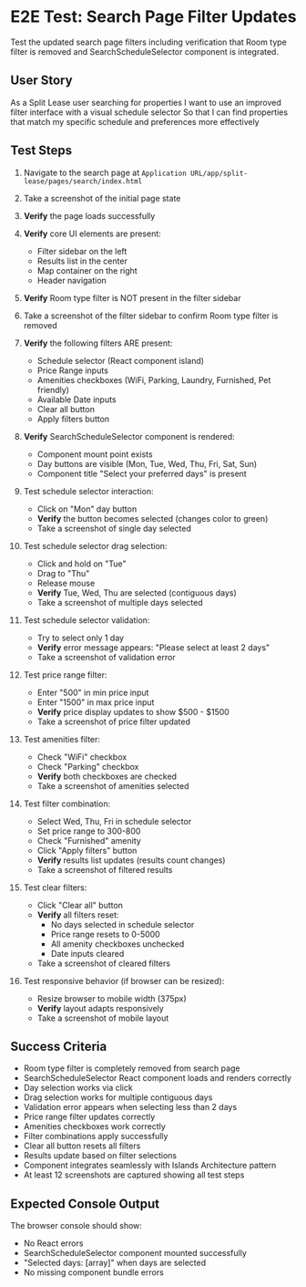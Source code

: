# E2E Test: Search Page Filter Updates

Test the updated search page filters including verification that Room type filter is removed and SearchScheduleSelector component is integrated.

## User Story

As a Split Lease user searching for properties
I want to use an improved filter interface with a visual schedule selector
So that I can find properties that match my specific schedule and preferences more effectively

## Test Steps

1. Navigate to the search page at `Application URL/app/split-lease/pages/search/index.html`
2. Take a screenshot of the initial page state
3. **Verify** the page loads successfully
4. **Verify** core UI elements are present:
   - Filter sidebar on the left
   - Results list in the center
   - Map container on the right
   - Header navigation

5. **Verify** Room type filter is NOT present in the filter sidebar
6. Take a screenshot of the filter sidebar to confirm Room type filter is removed

7. **Verify** the following filters ARE present:
   - Schedule selector (React component island)
   - Price Range inputs
   - Amenities checkboxes (WiFi, Parking, Laundry, Furnished, Pet friendly)
   - Available Date inputs
   - Clear all button
   - Apply filters button

8. **Verify** SearchScheduleSelector component is rendered:
   - Component mount point exists
   - Day buttons are visible (Mon, Tue, Wed, Thu, Fri, Sat, Sun)
   - Component title "Select your preferred days" is present

9. Test schedule selector interaction:
   - Click on "Mon" day button
   - **Verify** the button becomes selected (changes color to green)
   - Take a screenshot of single day selected

10. Test schedule selector drag selection:
    - Click and hold on "Tue"
    - Drag to "Thu"
    - Release mouse
    - **Verify** Tue, Wed, Thu are selected (contiguous days)
    - Take a screenshot of multiple days selected

11. Test schedule selector validation:
    - Try to select only 1 day
    - **Verify** error message appears: "Please select at least 2 days"
    - Take a screenshot of validation error

12. Test price range filter:
    - Enter "500" in min price input
    - Enter "1500" in max price input
    - **Verify** price display updates to show $500 - $1500
    - Take a screenshot of price filter updated

13. Test amenities filter:
    - Check "WiFi" checkbox
    - Check "Parking" checkbox
    - **Verify** both checkboxes are checked
    - Take a screenshot of amenities selected

14. Test filter combination:
    - Select Wed, Thu, Fri in schedule selector
    - Set price range to 300-800
    - Check "Furnished" amenity
    - Click "Apply filters" button
    - **Verify** results list updates (results count changes)
    - Take a screenshot of filtered results

15. Test clear filters:
    - Click "Clear all" button
    - **Verify** all filters reset:
      - No days selected in schedule selector
      - Price range resets to 0-5000
      - All amenity checkboxes unchecked
      - Date inputs cleared
    - Take a screenshot of cleared filters

16. Test responsive behavior (if browser can be resized):
    - Resize browser to mobile width (375px)
    - **Verify** layout adapts responsively
    - Take a screenshot of mobile layout

## Success Criteria

- Room type filter is completely removed from search page
- SearchScheduleSelector React component loads and renders correctly
- Day selection works via click
- Drag selection works for multiple contiguous days
- Validation error appears when selecting less than 2 days
- Price range filter updates correctly
- Amenities checkboxes work correctly
- Filter combinations apply successfully
- Clear all button resets all filters
- Results update based on filter selections
- Component integrates seamlessly with Islands Architecture pattern
- At least 12 screenshots are captured showing all test steps

## Expected Console Output

The browser console should show:
- No React errors
- SearchScheduleSelector component mounted successfully
- "Selected days: [array]" when days are selected
- No missing component bundle errors
